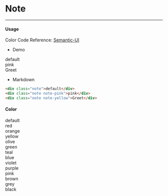 # Note

<hr>

#### Usage

Color Code Reference: [Semantic-UI](https://semantic-ui.com/usage/theming.html#sitewide-defaults)

- Demo
<div class="note">default</div>
<div class="note note-pink">pink</div>
<div class="note note-yellow">Greet</div>

- Markdown

```html
<div class="note">default</div>
<div class="note note-pink">pink</div>
<div class="note note-yellow">Greet</div>
```

#### Color

<div class="note">default</div>
<div class="note note-red">red</div>
<div class="note note-orange">orange</div>
<div class="note note-yellow">yellow</div>
<div class="note note-olive">olive</div>
<div class="note note-green">green</div>
<div class="note note-teal">teal</div>
<div class="note note-blue">blue</div>
<div class="note note-violet">violet</div>
<div class="note note-purple">purple</div>
<div class="note note-pink">pink</div>
<div class="note note-brown">brown</div>
<div class="note note-grey">grey</div>
<div class="note note-black">black</div>